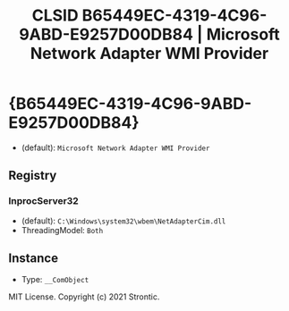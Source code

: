 ﻿---
title: "CLSID B65449EC-4319-4C96-9ABD-E9257D00DB84 | Microsoft Network Adapter WMI Provider"
excerpt: What is COM-Object CLSID B65449EC-4319-4C96-9ABD-E9257D00DB84?
---

# {B65449EC-4319-4C96-9ABD-E9257D00DB84}

* (default): `Microsoft Network Adapter WMI Provider`

## Registry


### InprocServer32

* (default): `C:\Windows\system32\wbem\NetAdapterCim.dll`
* ThreadingModel: `Both`

## Instance

* Type: `__ComObject`

MIT License. Copyright (c) 2021 Strontic.


